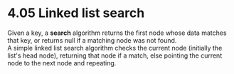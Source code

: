 # 4.05 Linked list search

Given a key, a **search** algorithm returns the first node whose data matches that key, or returns null if a matching node was not found.   
A simple linked list search algorithm checks the current node (initially the list's head node), returning that node if a match, else pointing the current node to the next node and repeating.   
